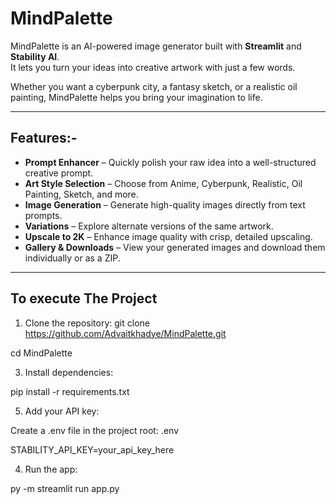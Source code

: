 # MindPalette

MindPalette is an AI-powered image generator built with **Streamlit** and **Stability AI**.  
It lets you turn your ideas into creative artwork with just a few words.  

Whether you want a cyberpunk city, a fantasy sketch, or a realistic oil painting, MindPalette helps you bring your imagination to life.

---

## Features:-

- **Prompt Enhancer** – Quickly polish your raw idea into a well-structured creative prompt.  
- **Art Style Selection** – Choose from Anime, Cyberpunk, Realistic, Oil Painting, Sketch, and more.  
- **Image Generation** – Generate high-quality images directly from text prompts.  
- **Variations** – Explore alternate versions of the same artwork.  
- **Upscale to 2K** – Enhance image quality with crisp, detailed upscaling.  
- **Gallery & Downloads** – View your generated images and download them individually or as a ZIP.  

---
## To execute The Project

1. Clone the repository:
git clone https://github.com/Advaitkhadye/MindPalette.git

cd MindPalette

3. Install dependencies:
   
pip install -r requirements.txt

5. Add your API key:

Create a .env file in the project root:
.env

STABILITY_API_KEY=your_api_key_here

4. Run the app:
   
py -m streamlit run app.py

